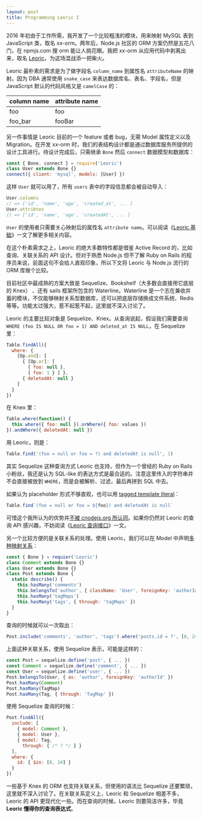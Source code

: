 ```yaml
---
layout: post
title: Programming Leoric I
---
```


2016 年初由于工作所需，我开发了一个比较粗浅的模块，用来映射 MySQL 表到 JavaScript 类，取名 xx-orm。两年后，Node.js 社区的 ORM 方案仍然是五花八门，在 npmjs.com 搜 orm 能让人挑花眼。我把 xx-orm 从应用代码中剥离出来，取名 [Leoric](https://github.com/dotnil/Leoric)，为这场混战添一把柴火。

Leoric 最朴素的需求是为了做字段名 `column_name` 到属性名 `attributeName` 的映射。因为 DBA 通常使用 `snake_case` 来表达数据库名、表名、字段名，但是 JavaScript 默认的代码风格又是 `camelCase` 的：

| column name | attribute name |
|-------------|----------------|
| foo         | foo            |
| foo_bar     | fooBar         |

另一件事情是 Leoric 目前的一个 feature 或者 bug，无需 Model 属性定义以及 Migration。在开发 xx-orm 时，我们的表结构设计都是通过数据库服务所提供的设计工具进行。待设计完成后，只需继承 `Bone` 然后 `connect` 数据模型和数据库：

```js
const { Bone, connect } = require('Leoric')
class User extends Bone {}
connect({ client: 'mysql', models: [User] })
```

这样 `User` 就可以用了，所有 `users` 表中的字段信息都会被自动导入：

```js
User.columns
// => ['id', 'name', 'age', 'created_at', ... ]
User.attribtes
// => ['id', 'name', 'age', 'createdAt', ... ]
```

`User` 的使用者只需要关心映射后的属性名 `attribute name`。可以阅读《[Leoric 基础](http://cyj.me/Leoric/zh/basics#%E5%91%BD%E5%90%8D%E7%BA%A6%E5%AE%9A)》一文了解更多相关内容。

在这个朴素需求之上，Leoric 的绝大多数特性都是借鉴 Active Record 的，比如查询、关联关系的 API 设计。但对于熟悉 Node.js 但不了解 Ruby on Rails 的程序员来说，前面这句不会给人直观印象，所以下文将 Leoric 与 Node.js 流行的 ORM 库做个比较。

目前社区中最成熟的方案大致是 Sequelize、Bookshelf（大多数会直接用它底层的 Knex） 、还有 sails 框架所包含的 Waterline。Waterline 是一个志在兼收并蓄的模块，不仅能够映射关系型数据库，还可以把底层存储换成文件系统、Redis 等等。功能太过强大，惹不起惹不起，这里就不深入讨论了。

Leoric 的主要比较对象是 Sequelize、Knex。从查询说起，假设我们需要查询 `WHERE (foo IS NULL OR foo = 1) AND deleted_at IS NULL`，在 Sequelize 里：

```js
Table.findAll({
  where: {
    [Op.and]: [
      { [Op.or]: [
        { foo: null },
        { foo: 1 } ] },
      { deletedAt: null }
    ]
  }
})
```

在 Knex 里：

```js
Table.where(function() {
  this.where({ foo: null }).orWhere({ foo: values })
}).andWhere({ deletedAt: null })
```

用 Leoric，则是：

```js
Table.find('(foo = null or foo = ?) and deletedAt is null', 1)
```

其实 Sequelize 这种查询方式 Leoric 也支持，但作为一个曾经的 Ruby on Rails 小粉丝，我还是认为 SQL-like 的表达方式是最合适的。注意这里传入的字符串并不会直接被放到 `WHERE`，而是会被解析、过滤，最后再拼到 SQL 中去。

如果认为 placeholder 形式不够直观，也可以用 [tagged template literal](https://developer.mozilla.org/en-US/docs/Web/JavaScript/Reference/Template_literals)：

```js
Table.find`(foo = null or foo = ${foo}) and deletedAt is null`
```

可惜这个我所认为的优势并[不被 cnodejs.org 所认同](https://cnodejs.org/topic/5a48f2a7f320ae9f0dd581f8)。如果你仍然对 Leoric 的查询 API 感兴趣，不妨阅读《[Leoric 查询接口](http://cyj.me/Leoric/zh/querying)》一文。

另一个比较方便的是关联关系的处理。使用 Leoric，我们可以在 Model 中声明[多种映射关系](http://cyj.me/Leoric/zh/associations)：

```js
const { Bone } = requier('Leoric')
class Comment extends Bone {}
class User extends Bone {}
class Post extends Bone {
  static describe() {
    this.hasMany('comments')
    this.belongsTo('author', { className: 'User', foreignKey: 'authorId' })
    this.hasMany('tagMaps')
    this.hasMany('tags', { through: 'tagMaps' })
  }
}
```

查询的时候就可以一次取出：

```js
Post.include('comments', 'author', 'tags').where('posts.id = ?', [8, 24])
```

上面这种关联关系，使用 Sequelize 表示，可能是这样的：

```js
const Post = sequelize.define('post', { ... })
const Comment = sequelize.define('comment', { ... })
const User = sequelize.define('user', { ... })
Post.belongsTo(User, { as: 'author', foreignKey: 'authorId' })
Post.hasMany(Comment)
Post.hasMany(TagMap)
Post.hasMany(Tag, { through: 'TagMap' })
```

使用 Sequelize 查询的时候：

```js
Post.findAll({
  include: [
    { model: Comment },
    { model: User },
    { model: Tag,
      through: { /* ? */ } }
  ],
  where: {
    id: { $in: [8, 24] }
  }
})
```

一些基于 Knex 的 ORM 也支持关联关系，但使用的语法比 Sequelize 还要繁琐，这里就不深入讨论了。在关联关系定义上，Leoric 和 Sequelize 相差不多，Leoric 的 API 更现代化一些。而在查询的时候，Leoric 则要简洁许多，毕竟 **Leoric 懂得你的查询表达式**。
